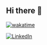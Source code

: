 ## Hi there 👋

[![wakatime](https://wakatime.com/badge/user/c7958862-b2a0-47a4-9c19-dd18e7e09d7f.svg)](https://wakatime.com/@c7958862-b2a0-47a4-9c19-dd18e7e09d7f)

[![LinkedIn](https://img.shields.io/badge/-LinkedIn-0077B5?style=flat-square&logo=linkedin&logoColor=white)](https://no.linkedin.com/in/magnus-%C3%B8kstad-584a741ba)
